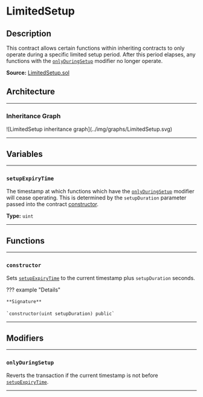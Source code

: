 # LimitedSetup

## Description

This contract allows certain functions within inheriting contracts to only operate during a specific limited setup period. After this period elapses, any functions with the [`onlyDuringSetup`](#onlyduringsetup) modifier no longer operate.

**Source:** [LimitedSetup.sol](https://github.com/Shadowsio/shadows/blob/master/contracts/LimitedSetup.sol)

## Architecture

---

### Inheritance Graph

<centered-image>
    ![LimitedSetup inheritance graph](../img/graphs/LimitedSetup.svg)
</centered-image>

---

## Variables

---

### `setupExpiryTime`

The timestamp at which functions which have the [`onlyDuringSetup`](#onlyduringsetup) modifier will cease operating. This is determined by the `setupDuration` parameter passed into the contract [constructor](#constructor).

**Type:** `uint`

---

## Functions

---

### `constructor`

Sets [`setupExpiryTime`](#setupexpirytime) to the current timestamp plus `setupDuration` seconds.

??? example "Details"

    **Signature**

    `constructor(uint setupDuration) public`

---

## Modifiers

---

### `onlyDuringSetup`

Reverts the transaction if the current timestamp is not before [`setupExpiryTime`](#setupexpirytime).

---
